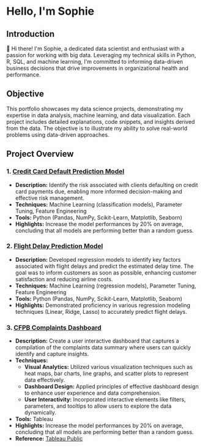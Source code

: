 # Hello, I'm Sophie
## Introduction
👋 Hi there! I'm Sophie, a dedicated data scientist and enthusiast with a passion for working with big data. Leveraging my technical skills in Python, R, SQL, and machine learning, I'm committed to informing data-driven business decisions that drive improvements in organizational health and performance.

## Objective
This portfolio showcases my data science projects, demonstrating my expertise in data analysis, machine learning, and data visualization. Each project includes detailed explanations, code snippets, and insights derived from the data. The objective is to illustrate my ability to solve real-world problems using data-driven approaches.

## Project Overview

### 1. [Credit Card Default Prediction Model](https://github.com/sobinahn1/DS_Portfolio/tree/main/Credit_Card_Default_Prediction)
- **Description:** Identify the risk associated with clients defaulting on credit card payments due, enabling more informed decision-making and effective risk management.
- **Techniques:** Machine Learning (classification models), Parameter Tuning, Feature Engineering
- **Tools:** Python (Pandas, NumPy, Scikit-Learn, Matplotlib, Seaborn)
- **Highlights:** Increase the model performances by 20% on average, concluding that all models are performing better than a random guess.
  
### 2. [Flight Delay Prediction Model](https://github.com/sobinahn1/DS_Portfolio/tree/main/Flight_Delay_Prediction)
- **Description:** Developed regression models to identify key factors associated with flight delays and predict the estimated delay time. The goal was to inform customers as soon as possible, enhancing customer satisfaction and reducing airline costs.
- **Techniques:** Machine Learning (regression models), Parameter Tuning, Feature Engineering
- **Tools:** Python (Pandas, NumPy, Scikit-Learn, Matplotlib, Seaborn)
- **Highlights:** Demonstrated proficiency in various regression modeling techniques (Linear, Ridge, Lasso) to accurately predict flight delays.

### 3. [CFPB Complaints Dashboard](https://public.tableau.com/views/cfpbcomplaintsdashboard/complaintsdashboard?:language=en-US&:sid=&:display_count=n&:origin=viz_share_link)
- **Description:** Create a user interactive dashboard that captures a compilation of the complaints data summary where users can quickly identify and capture insights.
- **Techniques:**
  - **Visual Analytics:** Utilized various visualization techniques such as heat maps, bar charts, line graphs, and scatter plots to represent data effectively.
  - **Dashboard Design:** Applied principles of effective dashboard design to enhance user experience and data comprehension.
  - **User Interactivity:** Incorporated interactive elements like filters, parameters, and tooltips to allow users to explore the data dynamically.
- **Tools:** Tableau
- **Highlights:** Increase the model performances by 20% on average, concluding that all models are performing better than a random guess.
- **Reference:** [Tableau Public](https://public.tableau.com/views/cfpbcomplaintsdashboard/complaintsdashboard?:language=en-US&:sid=&:display_count=n&:origin=viz_share_link)
